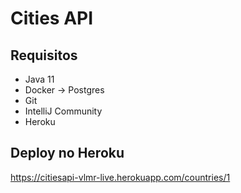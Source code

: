 # Cities API

## Requisitos

* Java 11
* Docker -> Postgres
* Git
* IntelliJ Community
* Heroku

## Deploy no Heroku

https://citiesapi-vlmr-live.herokuapp.com/countries/1
